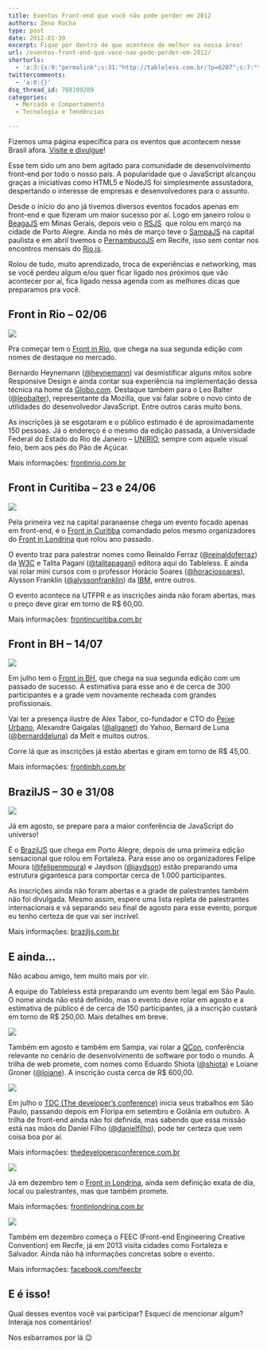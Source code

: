```yaml
---
title: Eventos Front-end que você não pode perder em 2012
authors: Zeno Rocha
type: post
date: 2012-01-30
excerpt: Fique por dentro do que acontece de melhor na nossa área!
url: /eventos-front-end-que-voce-nao-pode-perder-em-2012/
shorturls:
  - 'a:3:{s:9:"permalink";s:31:"http://tableless.com.br/?p=6207";s:7:"tinyurl";s:26:"http://tinyurl.com/6pyep4b";s:4:"isgd";s:19:"http://is.gd/3vzxry";}'
twittercomments:
  - 'a:0:{}'
dsq_thread_id: 708199209
categories:
  - Mercado e Comportamento
  - Tecnologia e Tendências

---
```

Fizemos uma página específica para os eventos que acontecem nesse Brasil afora. [Visite e divulgue][1]!

Esse tem sido um ano bem agitado para comunidade de desenvolvimento front-end por todo o nosso país. A popularidade que o JavaScript alcançou graças a iniciativas como HTML5 e NodeJS foi simplesmente assustadora, despertando o interesse de empresas e desenvolvedores para o assunto.

Desde o início do ano já tivemos diversos eventos focados apenas em front-end e que fizeram um maior sucesso por aí. Logo em janeiro rolou o [BeagaJS][2] em Minas Gerais, depois veio o [RSJS][3]  que rolou em março na cidade de Porto Alegre. Ainda no mês de março teve o [SampaJS][4] na capital paulista e em abril tivemos o [PernambucoJS][5] em Recife, isso sem contar nos encontros mensais do [Rio.js][6].

Rolou de tudo, muito aprendizado, troca de experiências e networking, mas se você perdeu algum e/ou quer ficar ligado nos próximos que vão acontecer por aí, fica ligado nessa agenda com as melhores dicas que preparamos pra você.

## Front in Rio &#8211; 02/06

[![][7]][8]

Pra começar tem o [Front in Rio][8], que chega na sua segunda edição com nomes de destaque no mercado.

Bernardo Heynemann ([@heynemann][9]) vai desmistificar alguns mitos sobre Responsive Design e ainda contar sua experiência na implementação dessa técnica na home da [Globo.com][10]. Destaque também para o Leo Balter ([@leobalter][11]), representante da Mozilla, que vai falar sobre o novo cinto de utilidades do desenvolvedor JavaScript. Entre outros caras muito bons.

As inscrições já se esgotaram e o público estimado é de aproximadamente 150 pessoas. Já o endereço é o mesmo da edição passada, a Universidade Federal do Estado do Rio de Janeiro &#8211; [UNIRIO][12], sempre com aquele visual feio, bem aos pés do Pão de Açúcar.

Mais informações: [frontinrio.com.br][8]

## Front in Curitiba &#8211; 23 e 24/06

[![][13]][14]

Pela primeira vez na capital paranaense chega um evento focado apenas em front-end, é o [Front in Curitiba][14] comandado pelos mesmo organizadores do [Front in Londrina][15] que rolou ano passado.

O evento traz para palestrar nomes como Reinaldo Ferraz ([@reinaldoferraz][16]) da [W3C][17] e Talita Pagani ([@talitapagani][18]) editora aqui do Tableless. E ainda vai rolar mini cursos com o professor Horácio Soares ([@horaciosoares][19]), Alysson Franklin ([@alyssonfranklin][20]) da [IBM][21], entre outros.

O evento acontece na UTFPR e as inscrições ainda não foram abertas, mas o preço deve girar em torno de R$ 60,00.

Mais informações: [frontincuritiba.com.br][14]

## Front in BH &#8211; 14/07

[![][22]][23]

Em julho tem o [Front in BH][23], que chega na sua segunda edição com um passado de sucesso. A estimativa para esse ano é de cerca de 300 participantes e a grade vem novamente recheada com grandes profissionais.

Vai ter a presença ilustre de Alex Tabor, co-fundador e CTO do [Peixe Urbano][24], Alexandre Gaigalas ([@alganet][25]) do Yahoo, Bernard de Luna ([@bernarddeluna][26]) da Melt e muitos outros.

Corre lá que as inscrições já estão abertas e giram em torno de R$ 45,00.

Mais informações: [frontinbh.com.br][23]

## BrazilJS &#8211; 30 e 31/08

[![][27]][28]

Já em agosto, se prepare para a maior conferência de JavaScript do universo!

É o [BrazilJS][28] que chega em Porto Alegre, depois de uma primeira edição sensacional que rolou em Fortaleza. Para esse ano os organizadores Felipe Moura ([@felipenmoura][29]) e Jaydson ([@jaydson][30]) estão preparando uma estrutura gigantesca para comportar cerca de 1.000 participantes.

As inscrições ainda não foram abertas e a grade de palestrantes também não foi divulgada. Mesmo assim, espere uma lista repleta de palestrantes internacionais e vá separando seu final de agosto para esse evento, porque eu tenho certeza de que vai ser incrível.

Mais informações: [braziljs.com.br][28]

## E ainda&#8230;

Não acabou amigo, tem muito mais por vir.

A equipe do Tableless está preparando um evento bem legal em São Paulo. O nome ainda não está definido, mas o evento deve rolar em agosto e a estimativa de público é de cerca de 150 participantes, já a inscrição custará em torno de R$ 250,00. Mais detalhes em breve.

[![][31]][32]

Também em agosto e também em Sampa, vai rolar a [QCon][32], conferência relevante no cenário de desenvolvimento de software por todo o mundo. A trilha de web promete, com nomes como Eduardo Shiota ([@shiota][33]) e Loiane Groner ([@loiane][34]). A inscrição custa cerca de R$ 600,00.

[![][35]][36]

Em julho o [TDC (The developer&#8217;s conference)][36] inicia seus trabalhos em São Paulo, passando depois em Floripa em setembro e Goiânia em outubro. A trilha de front-end ainda não foi definida, mas sabendo que essa missão está nas mãos do Daniel Filho ([@danielfilho][37]), pode ter certeza que vem coisa boa por aí.

Mais informações: [thedevelopersconference.com.br][38]

[![][39]][15]

Já em dezembro tem o [Front in Londrina][15], ainda sem definição exata de dia, local ou palestrantes, mas que também promete.

Mais informações: [frontinlondrina.com.br][40]

[![][41]][42]

Também em dezembro começa o FEEC (Front-end Engineering Creative Convention) em Recife, já em 2013 visita cidades como Fortaleza e Salvador. Ainda não há informações concretas sobre o evento.

Mais informações: [facebook.com/feecbr][42]

## E é isso!

Qual desses eventos você vai participar? Esqueci de mencionar algum? Interaja nos comentários!

Nos esbarramos por lá 😉

 [1]: http://tableless.com.br/eventos/
 [2]: http://www.bhjs.com.br/
 [3]: http://rsjs.org/
 [4]: http://sampajs.com/
 [5]: http://www.pernambucojs.com/
 [6]: http://riojs.org
 [7]: http://media.zenorocha.com/tableless/frontinrio.jpg
 [8]: http://www.frontinrio.com.br/
 [9]: https://twitter.com/#!/heynemann
 [10]: http://globo.com
 [11]: https://twitter.com/#!/leobalter
 [12]: http://www.unirio.br/
 [13]: http://media.zenorocha.com/tableless/frontincuritiba.jpg
 [14]: http://www.frontincuritiba.com.br/
 [15]: http://frontinlondrina.com.br/
 [16]: https://twitter.com/#!/reinaldoferraz
 [17]: http://www.w3c.br/Home/WebHome
 [18]: https://twitter.com/#!/talitapagani
 [19]: https://twitter.com/#!/horaciosoares
 [20]: https://twitter.com/#!/alyssonfranklin
 [21]: http://www.ibm.com/br/pt/
 [22]: http://media.zenorocha.com/tableless/frontinbh.jpg
 [23]: http://frontinbh.com.br/
 [24]: http://www.peixeurbano.com.br
 [25]: https://twitter.com/#!/alganet
 [26]: http://twitter.com/bernarddeluna
 [27]: http://media.zenorocha.com/tableless/braziljs.jpg
 [28]: http://braziljs.com.br/
 [29]: https://twitter.com/#!/felipenmoura
 [30]: http://twitter.com/jaydson
 [31]: http://media.zenorocha.com/tableless/qcon.jpg
 [32]: http://qconsp.com/
 [33]: https://twitter.com/#!/shiota
 [34]: https://twitter.com/#!/loiane
 [35]: http://media.zenorocha.com/tableless/tdc.jpg
 [36]: http://www.thedevelopersconference.com.br/
 [37]: https://twitter.com/#!/danielfilho
 [38]: http://www.thedevelopersconference.com.br/#geral
 [39]: http://media.zenorocha.com/tableless/frontinlondrina.jpg
 [40]: http://frontinlondrina.com.br
 [41]: http://media.zenorocha.com/tableless/feec.jpg
 [42]: https://www.facebook.com/feecbr